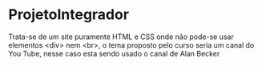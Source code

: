 # ProjetoIntegrador
Trata-se de um site puramente HTML e CSS onde não pode-se usar elementos &lt;div> nem &lt;br>, o tema proposto pelo curso seria um canal do You Tube, nesse caso esta sendo usado o canal de Alan Becker
